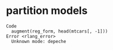 # partition models

    Code
      augment(reg_form, head(mtcars[, -1]))
    Error <rlang_error>
      Unknown mode: depeche

